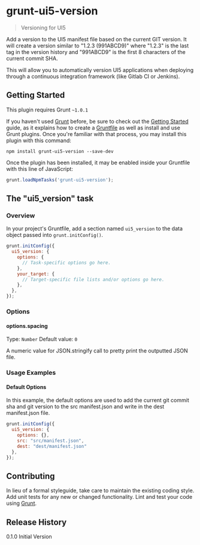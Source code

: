 # grunt-ui5-version

> Versioning for UI5

Add a version to the UI5 manifest file based on the current GIT version. It will create a version similar to "1.2.3 (991ABCD9)" where "1.2.3" is the last tag in the version history and "991ABCD9" is the first 8 characters of the current commit SHA.

This will allow you to automatically version UI5 applications when deploying through a continuous integration framework (like Gitlab CI or Jenkins).

## Getting Started
This plugin requires Grunt `~1.0.1`

If you haven't used [Grunt](http://gruntjs.com/) before, be sure to check out the [Getting Started](http://gruntjs.com/getting-started) guide, as it explains how to create a [Gruntfile](http://gruntjs.com/sample-gruntfile) as well as install and use Grunt plugins. Once you're familiar with that process, you may install this plugin with this command:

```shell
npm install grunt-ui5-version --save-dev
```

Once the plugin has been installed, it may be enabled inside your Gruntfile with this line of JavaScript:

```js
grunt.loadNpmTasks('grunt-ui5-version');
```

## The "ui5_version" task

### Overview
In your project's Gruntfile, add a section named `ui5_version` to the data object passed into `grunt.initConfig()`.

```js
grunt.initConfig({
  ui5_version: {
    options: {
      // Task-specific options go here.
    },
    your_target: {
      // Target-specific file lists and/or options go here.
    },
  },
});
```

### Options

#### options.spacing
Type: `Number`
Default value: `0`

A numeric value for JSON.stringify call to pretty print the outputted JSON file.

### Usage Examples

#### Default Options
In this example, the default options are used to add the current git commit sha and git version to the src manifest.json and write in the dest manifest.json file.

```js
grunt.initConfig({
  ui5_version: {
    options: {},
    src: "src/manifest.json",
    dest: "dest/manifest.json"
  },
});
```

## Contributing
In lieu of a formal styleguide, take care to maintain the existing coding style. Add unit tests for any new or changed functionality. Lint and test your code using [Grunt](http://gruntjs.com/).

## Release History

0.1.0 Initial Version
